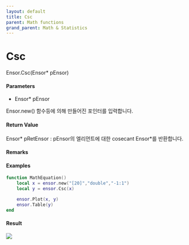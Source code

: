 ```yaml
---
layout: default
title: Csc
parent: Math functions
grand_parent: Math & Statistics
---
```


# Csc

Ensor.Csc\(Ensor\* pEnsor\)

#### Parameters

* Ensor\* pEnsor

Ensor.new\(\) 함수등에 의해 만들어진 포인터를 입력합니다.

#### Return Value

Ensor\* pRetEnsor : pEnsor의 엘리먼트에 대한 cosecant Ensor\*를 반환합니다.

#### Remarks

#### Examples

```lua
function MathEquation()
	local x = ensor.new("[20]","double","-1:1")
 	local y = ensor.Csc(x)

 	ensor.Plot(x, y)
 	ensor.Table(y)
end
```

#### Result

![](/MathAPI/CscResult.png)


